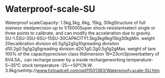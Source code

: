 Waterproof-scale-SU
===================

Waterproof scaleCapacity: 1.5kg,3kg, 6kg, 15kg, 30kgStructure of full stainess steelprecision up to 1/15000Super shock-resistantselect single or three points to calibrate, and can modify the acceleration due to gravity. SU-1.5SU-3SU-6SU-15SU-30CAPACITY1.5kg3kg6kg15kg30kgMin. weight 20ecalibration division e0.5g1g2g5g10greading divisiton d10.2g0.5g1g2g5greading division d20.1g0.2g0.5g1g2gMax. weight of tare 100% of the capacityprecision class Ⅲdimension 19×23cm3powerbattery of 6V4.5A，can recharge power by a inside rechargerworking temperature-5~35℃ stock temperature -25~+50℃N.W. 3.9kg/sethttp://www.hzloadcell.com/pid11501383/Waterproof+scale-SU.htm